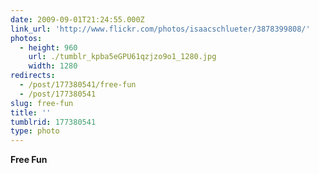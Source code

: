 ```yaml
---
date: 2009-09-01T21:24:55.000Z
link_url: 'http://www.flickr.com/photos/isaacschlueter/3878399808/'
photos:
  - height: 960
    url: ./tumblr_kpba5eGPU61qzjzo9o1_1280.jpg
    width: 1280
redirects:
  - /post/177380541/free-fun
  - /post/177380541
slug: free-fun
title: ''
tumblrid: 177380541
type: photo
---
```

<p><b>Free Fun</b></p>
